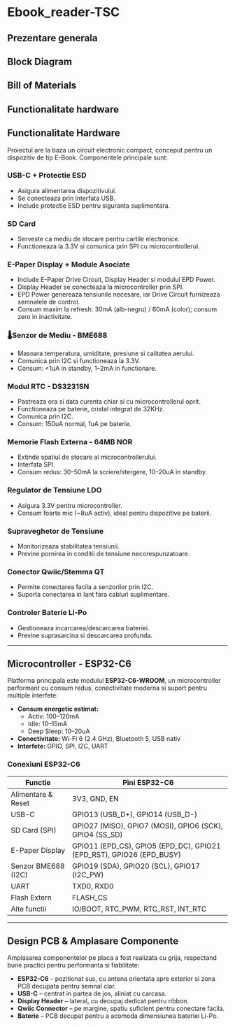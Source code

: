 # Ebook_reader-TSC
## Prezentare generala
## Block Diagram
## Bill of Materials
## Functionalitate hardware

## Functionalitate Hardware

Proiectul are la baza un circuit electronic compact, conceput pentru un dispozitiv de tip E-Book. Componentele principale sunt:

###  USB-C + Protectie ESD
- Asigura alimentarea dispozitivului.
- Se conecteaza prin interfata USB.
- Include protectie ESD pentru siguranta suplimentara.

###  SD Card
- Serveste ca mediu de stocare pentru cartile electronice.
- Functioneaza la 3.3V si comunica prin SPI cu microcontrollerul.

###  E-Paper Display + Module Asociate
- Include E-Paper Drive Circuit, Display Header si modulul EPD Power.
- Display Header se conecteaza la microcontroller prin SPI.
- EPD Power genereaza tensiunile necesare, iar Drive Circuit furnizeaza semnalele de control.
- Consum maxim la refresh: 30mA (alb-negru) / 60mA (color); consum zero in inactivitate.

### 🌡Senzor de Mediu - BME688
- Masoara temperatura, umiditate, presiune si calitatea aerului.
- Comunica prin I2C si functioneaza la 3.3V.
- Consum: <1uA in standby, 1–2mA in functionare.

### Modul RTC - DS3231SN
- Pastreaza ora si data curenta chiar si cu microcontrollerul oprit.
- Functioneaza pe baterie, cristal integrat de 32KHz.
- Comunica prin I2C.
- Consum: 150uA normal, 1uA pe baterie.

###  Memorie Flash Externa - 64MB NOR
- Extinde spatiul de stocare al microcontrollerului.
- Interfata SPI.
- Consum redus: 30–50mA la scriere/stergere, 10–20uA in standby.

###  Regulator de Tensiune LDO
- Asigura 3.3V pentru microcontroller.
- Consum foarte mic (~8uA activ), ideal pentru dispozitive pe baterii.

###  Supraveghetor de Tensiune
- Monitorizeaza stabilitatea tensiunii.
- Previne pornirea in conditii de tensiune necorespunzatoare.

###  Conector Qwiic/Stemma QT
- Permite conectarea facila a senzorilor prin I2C.
- Suporta conectarea in lant fara cabluri suplimentare.

###  Controler Baterie Li-Po
- Gestioneaza incarcarea/descarcarea bateriei.
- Previne suprasarcina si descarcarea profunda.

---

## Microcontroller - ESP32-C6

Platforma principala este modulul **ESP32-C6-WROOM**, un microcontroller performant cu consum redus, conectivitate moderna si suport pentru multiple interfete:

- **Consum energetic estimat:**
  - Activ: 100–120mA
  - Idle: 10–15mA
  - Deep Sleep: 10–20uA
- **Conectivitate:** Wi-Fi 6 (2.4 GHz), Bluetooth 5, USB nativ
- **Interfete:** GPIO, SPI, I2C, UART

### Conexiuni ESP32-C6

| Functie                    | Pini ESP32-C6             |
|---------------------------|---------------------------|
| Alimentare & Reset        | 3V3, GND, EN              |
| USB-C                     | GPIO13 (USB_D+), GPIO14 (USB_D-) |
| SD Card (SPI)             | GPIO27 (MISO), GPIO7 (MOSI), GPIO6 (SCK), GPIO4 (SS_SD) |
| E-Paper Display           | GPIO11 (EPD_CS), GPIO5 (EPD_DC), GPIO21 (EPD_RST), GPIO26 (EPD_BUSY) |
| Senzor BME688 (I2C)       | GPIO19 (SDA), GPIO20 (SCL), GPIO17 (I2C_PW) |
| UART                      | TXD0, RXD0                |
| Flash Extern              | FLASH_CS                  |
| Alte functii              | IO/BOOT, RTC_PWM, RTC_RST, INT_RTC |

---

## Design PCB & Amplasare Componente

Amplasarea componentelor pe placa a fost realizata cu grija, respectand bune practici pentru performanta si fiabilitate:

- **ESP32-C6** – pozitionat sus, cu antena orientata spre exterior si zona PCB decupata pentru semnal clar.
- **USB-C** – centrat in partea de jos, aliniat cu carcasa.
- **Display Header** – lateral, cu decupaj dedicat pentru ribbon.
- **Qwiic Connector** – pe margine, spatiu suficient pentru conectare facila.
- **Baterie** – PCB decupat pentru a acomoda dimensiunea bateriei Li-Po.
